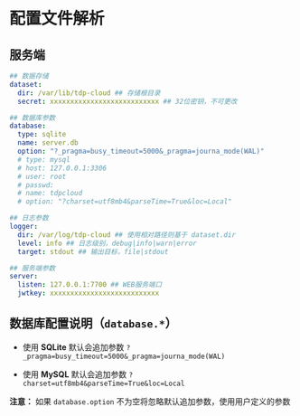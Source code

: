 # 配置文件解析

## 服务端

```yaml
## 数据存储
dataset:
  dir: /var/lib/tdp-cloud ## 存储根目录
  secret: xxxxxxxxxxxxxxxxxxxxxxxxxxx ## 32位密钥，不可更改

## 数据库参数
database:
  type: sqlite
  name: server.db
  option: "?_pragma=busy_timeout=5000&_pragma=journa_mode(WAL)"
  # type: mysql
  # host: 127.0.0.1:3306
  # user: root
  # passwd:
  # name: tdpcloud
  # option: "?charset=utf8mb4&parseTime=True&loc=Local"

## 日志参数
logger:
  dir: /var/log/tdp-cloud ## 使用相对路径则基于 dataset.dir
  level: info ## 日志级别，debug|info|warn|error
  target: stdout ## 输出目标，file|stdout

## 服务端参数
server:
  listen: 127.0.0.1:7700 ## WEB服务端口
  jwtkey: xxxxxxxxxxxxxxxxxxxxxxxxxxx
```

## 数据库配置说明（`database.*`）

- 使用 **SQLite** 默认会追加参数 `?_pragma=busy_timeout=5000&_pragma=journa_mode(WAL)`

- 使用 **MySQL**  默认会追加参数 `?charset=utf8mb4&parseTime=True&loc=Local`

**注意：** 如果 `database.option` 不为空将忽略默认追加参数，使用用户定义的参数

